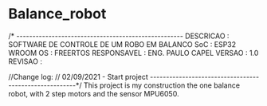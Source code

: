 # Balance_robot
/* ----------------------------------------------------
DESCRICAO   : SOFTWARE DE CONTROLE DE UM ROBO EM BALANCO
SoC         : ESP32 WROOM
OS          : FREERTOS
RESPONSAVEL : ENG. PAULO CAPEL
VERSAO      : 1.0
REVISAO     : 

//Change log:
//            02/09/2021 - Start project
-------------------------------------------------------*/
This project is my construction the one balance robot, with 2 step motors and the sensor MPU6050.

